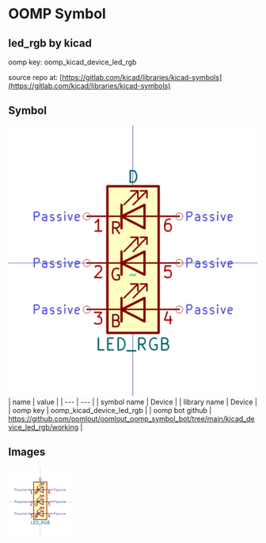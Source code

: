 # OOMP Symbol  
## led_rgb  by kicad  
  
oomp key: oomp_kicad_device_led_rgb  
  
source repo at: [https://gitlab.com/kicad/libraries/kicad-symbols](https://gitlab.com/kicad/libraries/kicad-symbols)  
## Symbol  
  
[![working.png](working_600.png)](working.png)  
| name | value | 
| --- | --- | 
| symbol name | Device | 
| library name | Device | 
| oomp key | oomp_kicad_device_led_rgb | 
| oomp bot github | https://github.com/oomlout/oomlout_oomp_symbol_bot/tree/main/kicad_device_led_rgb/working | 
## Images  
  
[![working.png](working_140.png)](working.png)  
